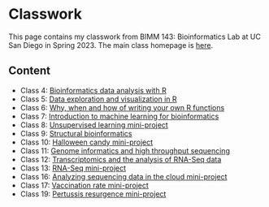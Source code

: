 # Classwork

This page contains my classwork from BIMM 143: Bioinformatics Lab at UC San Diego in Spring 2023. The main class homepage is [here](https://labbioinfo.org).

## Content

-   Class 4: [Bioinformatics data analysis with R](https://github.com/nschang01/bimm143/blob/main/class04_quarto_files/class04_quarto.qmd)
-   Class 5: [Data exploration and visualization in R](https://github.com/nschang01/bimm143/blob/main/class05/Class_05.qmd)
-   Class 6: [Why, when and how of writing your own R functions](https://github.com/nschang01/bimm143/blob/main/class06/class06.qmd)
-   Class 7: [Introduction to machine learning for bioinformatics](https://github.com/nschang01/bimm143/blob/main/Class%2007%3A%20Machine%20Learning/Class%2007%3A%20Machine%20Learning.qmd)
-   Class 8: [Unsupervised learning mini-project](https://github.com/nschang01/bimm143/blob/main/Class%2008%3A%20Mini%20Project/Class%2008%3A%20Mini%20Project.qmd)
-   Class 9: [Structural bioinformatics](https://github.com/nschang01/bimm143/blob/main/Class09/Class09.qmd)
-   Class 10: [Halloween candy mini-project](https://github.com/nschang01/bimm143/blob/main/class10/class10.qmd)
-   Class 11: [Genome informatics and high throughput sequencing](https://github.com/nschang01/bimm143/blob/main/class11/class11.qmd)
-   Class 12: [Transcriptomics and the analysis of RNA-Seq data](https://github.com/nschang01/bimm143/blob/main/class12/class12.qmd)
-   Class 13: [RNA-Seq mini-project](https://github.com/nschang01/bimm143/blob/main/class13/class13.qmd)
-   Class 16: [Analyzing sequencing data in the cloud mini-project](https://github.com/nschang01/bimm143/blob/main/class16/class16.qmd)
-   Class 17: [Vaccination rate mini-project](https://github.com/nschang01/bimm143/blob/main/class17/class17.qmd)
-   Class 19: [Pertussis resurgence mini-project](https://github.com/nschang01/bimm143/blob/main/class19/class19.qmd)


